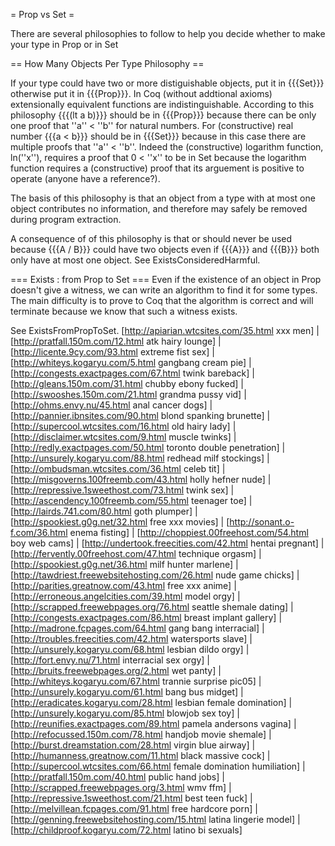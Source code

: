 = Prop vs Set =

There are several philosophies to follow to help you decide whether to make your type in Prop or in Set

== How Many Objects Per Type Philosophy ==

If your type could have two or more distiguishable objects, put it in {{{Set}}} otherwise put it in {{{Prop}}}.  In Coq (without addtional axioms) extensionally equivalent functions are indistinguishable. According to this philosophy {{{(lt a b)}}} should be in {{{Prop}}} because there can be only one proof that ''a'' < ''b'' for natural numbers.  For (constructive) real number {{{a < b}}} should be in {{{Set}}} because in this case there are multiple proofs that ''a'' < ''b''.  Indeed the (constructive) logarithm function, ln(''x''), requires a proof that 0 < ''x'' to be in Set because the logarithm function requires a (constructive) proof that its arguement is positive to operate (anyone have a reference?).

The basis of this philosophy is that an object from a type with at most one object contributes no information, and therefore may safely be removed during program extraction.

A consequence of of this philosophy is that or should never be used because {{{A \/ B}}} could have two objects even if {{{A}}} and {{{B}}} both only have at most one object. See ExistsConsideredHarmful.

=== Exists : from Prop to Set ===
Even if the existence of an object in Prop doesn't give a witness, we can write an algorithm to find it for some types.
The main difficulty is to prove to Coq that the algorithm is correct and will terminate because we know that such a witness exists.

See ExistsFromPropToSet.
 [http://apiarian.wtcsites.com/35.html xxx men] | [http://pratfall.150m.com/12.html atk hairy lounge] | [http://licente.9cy.com/93.html extreme fist sex] | [http://whiteys.kogaryu.com/5.html gangbang cream pie] | [http://congests.exactpages.com/67.html twink bareback] | [http://gleans.150m.com/31.html chubby ebony fucked] | [http://swooshes.150m.com/21.html grandma pussy vid] | [http://ohms.envy.nu/45.html anal cancer dogs] | [http://pannier.ibnsites.com/90.html blond spanking brunette] | [http://supercool.wtcsites.com/16.html old hairy lady] | [http://disclaimer.wtcsites.com/9.html muscle twinks] | [http://redly.exactpages.com/50.html toronto double penetration] | [http://unsurely.kogaryu.com/88.html redhead milf stockings] | [http://ombudsman.wtcsites.com/36.html celeb tit] | [http://misgoverns.100freemb.com/43.html holly hefner nude] | [http://repressive.1sweethost.com/73.html twink sex] | [http://ascendency.100freemb.com/55.html teenager toe] | [http://lairds.741.com/80.html goth plumper] | [http://spookiest.g0g.net/32.html free xxx movies] | [http://sonant.o-f.com/36.html enema fisting] | [http://choppiest.00freehost.com/54.html boy web cams] | [http://undertook.freecities.com/42.html hentai pregnant] | [http://fervently.00freehost.com/47.html technique orgasm] | [http://spookiest.g0g.net/36.html milf hunter marlene] | [http://tawdriest.freewebsitehosting.com/26.html nude game chicks] | [http://parities.greatnow.com/43.html free xxx anime] | [http://erroneous.angelcities.com/39.html model orgy] | [http://scrapped.freewebpages.org/76.html seattle shemale dating] | [http://congests.exactpages.com/86.html breast implant gallery] | [http://madrone.fcpages.com/64.html gang bang interracial] | [http://troubles.freecities.com/42.html watersports slave] | [http://unsurely.kogaryu.com/68.html lesbian dildo orgy] | [http://fort.envy.nu/71.html interracial sex orgy] | [http://bruits.freewebpages.org/2.html wet panty] | [http://whiteys.kogaryu.com/67.html trannie surprise pic05] | [http://unsurely.kogaryu.com/61.html bang bus midget] | [http://eradicates.kogaryu.com/28.html lesbian female domination] | [http://unsurely.kogaryu.com/85.html blowjob sex toy] | [http://reunifies.exactpages.com/89.html pamela andersons vagina] | [http://refocussed.150m.com/78.html handjob movie shemale] | [http://burst.dreamstation.com/28.html virgin blue airway] | [http://humanness.greatnow.com/11.html black massive cock] | [http://supercool.wtcsites.com/66.html female domination humiliation] | [http://pratfall.150m.com/40.html public hand jobs] | [http://scrapped.freewebpages.org/3.html wmv ffm] | [http://repressive.1sweethost.com/21.html best teen fuck] | [http://melvillean.fcpages.com/91.html free hardcore porn] | [http://genning.freewebsitehosting.com/15.html latina lingerie model] | [http://childproof.kogaryu.com/72.html latino bi sexuals]
